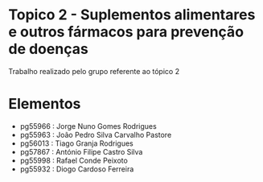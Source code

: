 # Topico 2 - Suplementos alimentares e outros fármacos para prevenção de doenças
Trabalho realizado pelo grupo referente ao tópico 2

# Elementos
- pg55966 : Jorge Nuno Gomes Rodrigues
- pg55963 : João Pedro Silva Carvalho Pastore
- pg56013 : Tiago Granja Rodrigues
- pg57867 : António Filipe Castro Silva
- pg55998 : Rafael Conde Peixoto
- pg55932 : Diogo Cardoso Ferreira
